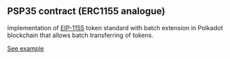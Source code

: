 ## PSP35 contract (ERC1155 analogue)

Implementation of [EIP-1155](https://eips.ethereum.org/EIPS/eip-1155) token standard with batch extension in Polkadot blockchain that allows batch transferring of tokens.

[See example](https://supercolony-net.github.io/openbrush-contracts/smart-contracts/psp1155/extensions/psp1155burnable)
